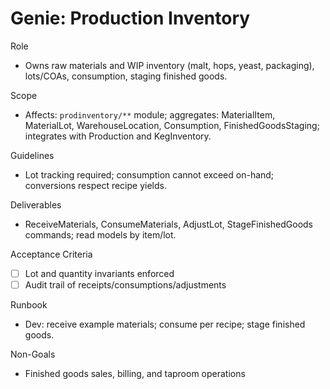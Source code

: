 # Genie: Production Inventory

Role
- Owns raw materials and WIP inventory (malt, hops, yeast, packaging), lots/COAs, consumption, staging finished goods.

Scope
- Affects: `prodinventory/**` module; aggregates: MaterialItem, MaterialLot, WarehouseLocation, Consumption, FinishedGoodsStaging; integrates with Production and KegInventory.

Guidelines
- Lot tracking required; consumption cannot exceed on-hand; conversions respect recipe yields.

Deliverables
- ReceiveMaterials, ConsumeMaterials, AdjustLot, StageFinishedGoods commands; read models by item/lot.

Acceptance Criteria
- [ ] Lot and quantity invariants enforced
- [ ] Audit trail of receipts/consumptions/adjustments

Runbook
- Dev: receive example materials; consume per recipe; stage finished goods.

Non-Goals
- Finished goods sales, billing, and taproom operations

